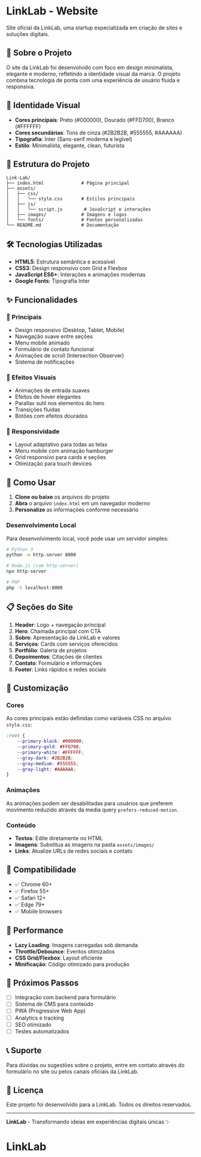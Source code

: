 # LinkLab - Website

Site oficial da LinkLab, uma startup especializada em criação de sites e soluções digitais.

## 🚀 Sobre o Projeto

O site da LinkLab foi desenvolvido com foco em design minimalista, elegante e moderno, refletindo a identidade visual da marca. O projeto combina tecnologia de ponta com uma experiência de usuário fluida e responsiva.

## 🎨 Identidade Visual

- **Cores principais**: Preto (#000000), Dourado (#FFD700), Branco (#FFFFFF)
- **Cores secundárias**: Tons de cinza (#2B2B2B, #555555, #AAAAAA)
- **Tipografia**: Inter (Sans-serif moderna e legível)
- **Estilo**: Minimalista, elegante, clean, futurista

## 📁 Estrutura do Projeto

```
Link-Lab/
├── index.html              # Página principal
├── assets/
│   ├── css/
│   │   └── style.css       # Estilos principais
│   ├── js/
│   │   └── script.js        # JavaScript e interações
│   ├── images/             # Imagens e logos
│   └── fonts/              # Fontes personalizadas
└── README.md               # Documentação
```

## 🛠️ Tecnologias Utilizadas

- **HTML5**: Estrutura semântica e acessível
- **CSS3**: Design responsivo com Grid e Flexbox
- **JavaScript ES6+**: Interações e animações modernas
- **Google Fonts**: Tipografia Inter

## ✨ Funcionalidades

### 🎯 Principais
- Design responsivo (Desktop, Tablet, Mobile)
- Navegação suave entre seções
- Menu mobile animado
- Formulário de contato funcional
- Animações de scroll (Intersection Observer)
- Sistema de notificações

### 🎨 Efeitos Visuais
- Animações de entrada suaves
- Efeitos de hover elegantes
- Parallax sutil nos elementos do hero
- Transições fluidas
- Botões com efeitos dourados

### 📱 Responsividade
- Layout adaptativo para todas as telas
- Menu mobile com animação hamburger
- Grid responsivo para cards e seções
- Otimização para touch devices

## 🚀 Como Usar

1. **Clone ou baixe** os arquivos do projeto
2. **Abra** o arquivo `index.html` em um navegador moderno
3. **Personalize** as informações conforme necessário

### Desenvolvimento Local

Para desenvolvimento local, você pode usar um servidor simples:

```bash
# Python 3
python -m http.server 8000

# Node.js (com http-server)
npx http-server

# PHP
php -S localhost:8000
```

## 📋 Seções do Site

1. **Header**: Logo + navegação principal
2. **Hero**: Chamada principal com CTA
3. **Sobre**: Apresentação da LinkLab e valores
4. **Serviços**: Cards com serviços oferecidos
5. **Portfólio**: Galeria de projetos
6. **Depoimentos**: Citações de clientes
7. **Contato**: Formulário e informações
8. **Footer**: Links rápidos e redes sociais

## 🎨 Customização

### Cores
As cores principais estão definidas como variáveis CSS no arquivo `style.css`:

```css
:root {
    --primary-black: #000000;
    --primary-gold: #FFD700;
    --primary-white: #FFFFFF;
    --gray-dark: #2B2B2B;
    --gray-medium: #555555;
    --gray-light: #AAAAAA;
}
```

### Animações
As animações podem ser desabilitadas para usuários que preferem movimento reduzido através da media query `prefers-reduced-motion`.

### Conteúdo
- **Textos**: Edite diretamente no HTML
- **Imagens**: Substitua as imagens na pasta `assets/images/`
- **Links**: Atualize URLs de redes sociais e contato

## 📱 Compatibilidade

- ✅ Chrome 60+
- ✅ Firefox 55+
- ✅ Safari 12+
- ✅ Edge 79+
- ✅ Mobile browsers

## 🔧 Performance

- **Lazy Loading**: Imagens carregadas sob demanda
- **Throttle/Debounce**: Eventos otimizados
- **CSS Grid/Flexbox**: Layout eficiente
- **Minificação**: Código otimizado para produção

## 🚀 Próximos Passos

- [ ] Integração com backend para formulário
- [ ] Sistema de CMS para conteúdo
- [ ] PWA (Progressive Web App)
- [ ] Analytics e tracking
- [ ] SEO otimizado
- [ ] Testes automatizados

## 📞 Suporte

Para dúvidas ou sugestões sobre o projeto, entre em contato através do formulário no site ou pelos canais oficiais da LinkLab.

## 📄 Licença

Este projeto foi desenvolvido para a LinkLab. Todos os direitos reservados.

---

**LinkLab** - Transformando ideias em experiências digitais únicas ✨
# LinkLab
